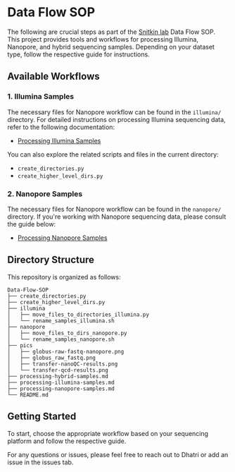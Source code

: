# Data Flow SOP
The following are crucial steps as part of the [Snitkin lab](https://thesnitkinlab.com/index.php) Data Flow SOP. This project provides tools and workflows for processing Illumina, Nanopore, and hybrid sequencing samples. Depending on your dataset type, follow the respective guide for instructions.

## Available Workflows

### 1. **Illumina Samples**
The necessary files for Nanopore workflow can be found in the `illumina/` directory. For detailed instructions on processing Illumina sequencing data, refer to the following documentation:
- [Processing Illumina Samples](processing-illumina-samples.md)

You can also explore the related scripts and files in the current directory:
- `create_directories.py`
- `create_higher_level_dirs.py`

### 2. **Nanopore Samples**
The necessary files for Nanopore workflow can be found in the `nanopore/` directory. If you're working with Nanopore sequencing data, please consult the guide below:
- [Processing Nanopore Samples](processing-nanopore-samples.md)

<!-- 
### 3. **Hybrid Samples (Illumina + Nanopore)**
For hybrid samples that involve both Illumina and Nanopore data, use the following instructions:
- [Processing Hybrid Samples](processing-hybrid-samples.md)

Check the `hybrid/` directory for additional tools specific to hybrid workflows.
-->
## Directory Structure

This repository is organized as follows:

```
Data-Flow-SOP
├── create_directories.py
├── create_higher_level_dirs.py
├── illumina
│   ├── move_files_to_directories_illumina.py
│   └── rename_samples_illumina.sh
├── nanopore
│   ├── move_files_to_dirs_nanopore.py
│   └── rename_samples_nanopore.sh
├── pics
│   ├── globus-raw-fastq-nanopore.png
│   ├── globus_raw_fastq.png
│   ├── transfer-nanoQC-results.png
│   └── transfer-qcd-results.png
├── processing-hybrid-samples.md
├── processing-illumina-samples.md
├── processing-nanopore-samples.md
└── README.md

```

## Getting Started
To start, choose the appropriate workflow based on your sequencing platform and follow the respective guide.

For any questions or issues, please feel free to reach out to Dhatri or add an issue in the issues tab.


